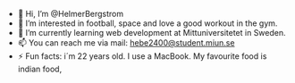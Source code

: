 - 👋 Hi, I’m @HelmerBergstrom
- 👀 I’m interested in football, space and love a good workout in the gym.
- 🌱 I’m currently learning web development at Mittuniversitetet in Sweden.
- 📫 You can reach me via mail: hebe2400@student.miun.se
- ⚡ Fun facts: i´m 22 years old. I use a MacBook. My favourite food is indian food,

<!---
HelmerBergstrom/HelmerBergstrom is a ✨ special ✨ repository because its `README.md` (this file) appears on your GitHub profile.
You can click the Preview link to take a look at your changes.
--->
